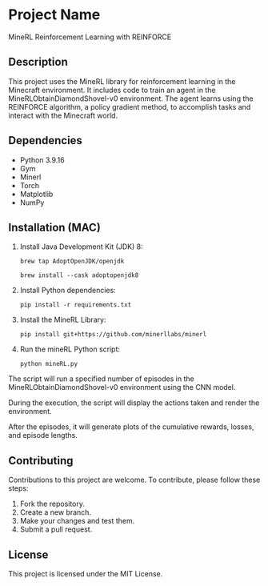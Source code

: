 # Project Name


MineRL Reinforcement Learning with REINFORCE


## Description


This project uses the MineRL library for reinforcement learning in the Minecraft environment. It includes code to train an agent in the MineRLObtainDiamondShovel-v0 environment. The agent learns using the REINFORCE algorithm, a policy gradient method, to accomplish tasks and interact with the Minecraft world.


## Dependencies


- Python 3.9.16
- Gym
- Minerl
- Torch
- Matplotlib
- NumPy


## Installation (MAC)


1. Install Java Development Kit (JDK) 8:

   `brew tap AdoptOpenJDK/openjdk`
   
   `brew install --cask adoptopenjdk8`


3. Install Python dependencies:

   `pip install -r requirements.txt`


4. Install the MineRL Library:

   `pip install git+https://github.com/minerllabs/minerl`


5. Run the mineRL Python script:

   `python mineRL.py`

The script will run a specified number of episodes in the MineRLObtainDiamondShovel-v0 environment using the CNN model.

During the execution, the script will display the actions taken and render the environment.

After the episodes, it will generate plots of the cumulative rewards, losses, and episode lengths.


## Contributing

Contributions to this project are welcome. To contribute, please follow these steps:

1. Fork the repository.
2. Create a new branch.
3. Make your changes and test them.
4. Submit a pull request.


## License

This project is licensed under the MIT License.
